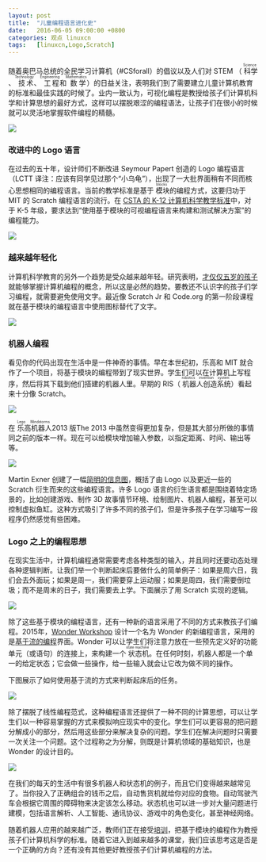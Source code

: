 ```yaml
---
layout: post
title:	"儿童编程语言进化史"
date:	2016-06-05 09:00:00 +0800 
categories:	观点 linuxcn 
tags:	[linuxcn,Logo,Scratch]
---
```



随着奥巴马总统的全民学习计算机（#CSforall）的倡议以及人们对 STEM （<ruby> 科学 <rp>  （ </rp> <rt>  Science </rt> <rp>  ） </rp></ruby>、<ruby> 技术 <rp>  （ </rp> <rt>  Technology </rt> <rp>  ） </rp></ruby>、<ruby> 工程 <rp>  （ </rp> <rt>  Engineering </rt> <rp>  ） </rp></ruby>和<ruby> 数学 <rp>  （ </rp> <rt>  Mathematics </rt> <rp>  ） </rp></ruby>）的日益关注，表明我们到了需要建立儿童计算机教育的标准和最佳实践的时候了。业内一致认为，可视化编程是教授给孩子们计算机科学和计算思想的最好方式，这样可以摆脱艰涩的编程语法，让孩子们在很小的时候就可以灵活地掌握软件编程的精髓。


![](/Asserts/Images//attachment/album/201606/04/231646dvnj52wx84vo8omm.jpg)


### 改进中的 Logo 语言


在过去的五十年，设计师们不断改进 Seymour Papert 创造的 Logo 编程语言（LCTT 译注：应该有同学见过那个“小乌龟”），出现了一大批界面稍有不同而核心思想相同的编程语言。当前的教学标准是基于<ruby> 模块 <rp>  （ </rp> <rt>  blocks </rt> <rp>  ） </rp></ruby>的编程方式，这要归功于 MIT 的 Scratch 编程语言的流行。在 [CSTA 的 K-12 计算机科学教学标准](https://csta.acm.org/Curriculum/sub/K12Standards.html)中，对于 K-5 年级，要求达到“使用基于模块的可视编程语言来构建和测试解决方案”的编程能力。


![](/Asserts/Images//attachment/album/201606/04/231729trtcni2txr3lrnwl.png)


### 越来越年轻化


计算机科学教育的另外一个趋势是受众越来越年轻。研究表明，[才仅仅五岁的孩子](http://www.wired.com/2013/09/ap_code/)就能够掌握计算机编程的概念，所以这是必然的趋势。要教还不认识字的孩子们学习编程，就需要避免使用文字。最近像 Scratch Jr 和 Code.org 的第一阶段课程就在基于模块的编程语言中使用图标替代了文字。


![](/Asserts/Images//attachment/album/201606/04/231730ufotplutomrzmmom.png)


### 机器人编程


看见你的代码出现在生活中是一件神奇的事情。早在本世纪初，乐高和 MIT 就合作了一个项目，将基于模块的编程带到了现实世界。学生们可以在计算机上写程序，然后将其下载到他们搭建的机器人里。早期的 RIS（<ruby> 机器人创造系统 <rt>  robotics invention system </rt></ruby>）看起来十分像 Scratch。


![](/Asserts/Images//attachment/album/201606/04/231731duvzp6fp6ip6ngii.png)


在<ruby> 乐高机器人 <rp>  （ </rp> <rt>  Lego Mindstorms </rt> <rp>  ） </rp></ruby> 2013 版The 2013 中虽然变得更加复杂，但是其大部分所做的事情同之前的版本一样。现在可以给模块增加输入参数，以指定距离、时间、输出等等。


![](/Asserts/Images//attachment/album/201606/04/231732imbd9dgprt69t3rg.png)


Martin Exner 创建了一幅[简明的信息图](http://constructingkids.com/2013/05/15/vpl/)，概括了由 Logo 以及更近一些的 Scratch 衍生而来的这些编程语言。许多 Logo 语言的衍生语言都是围绕着特定场景的，比如创建游戏、制作 3D 故事情节环境、绘制图片、机器人编程，甚至可以控制虚拟鱼缸。这种方式吸引了许多不同的孩子们，但是许多孩子在学习编写一段程序仍然感觉有些困难。


### Logo 之上的编程思想


在现实生活中，计算机编程通常需要考虑各种类型的输入，并且同时还要动态处理各种逻辑判断。让我们举一个判断起床后要做什么的简单例子：如果是周六日，我们会去外面玩；如果是周一，我们需要穿上运动服；如果是周四，我们需要倒垃圾；而不是周末的日子，我们需要去上学。下面展示了用 Scratch 实现的逻辑。


![](/Asserts/Images//attachment/album/201606/04/231733g41znh8pf8iclk5q.png)


除了这些基于模块的编程语言，还有一种新的语言采用了不同的方式来教孩子们编程。2015年，[Wonder Workshop](http://makewonder.com/) 设计一个名为 Wonder 的新编程语言，采用的是[基于流的编程](http://www.jpaulmorrison.com/fbp/fbp2.htm)界面。Wonder 可以让学生们将注意力放在一些预先定义好的功能单元（或语句）的连接上，来构建一个<ruby> 状态机 <rp>  （ </rp> <rt>  state machine </rt> <rp>  ） </rp></ruby>。在任何时刻，机器人都是一个单一的给定状态；它会做一些操作，给一些输入就会让它改为做不同的操作。


下图展示了如何使用基于流的方式来判断起床后的任务。


![](/Asserts/Images//attachment/album/201606/04/231733a0czhojc62a35c2o.png)


除了摆脱了线性编程范式，这种编程语言还提供了一种不同的计算思想，可以让学生们以一种容易掌握的方式来模拟响应现实中的变化。学生们可以更容易的把问题分解成小的部分，然后用这些部分来解决复杂的问题。学生们在解决问题时只需要一次关注一个问题。这个过程称之为分解，则既是计算机领域的基础知识，也是 Wonder 的设计目的。


![](/Asserts/Images//attachment/album/201606/04/231735x80os59obfwmgn0f.png)


在我们的每天的生活中有很多机器人和状态机的例子，而且它们变得越来越常见了。当你投入了正确组合的钱币之后，自动售货机就给你对应的食物。自动驾驶汽车会根据它周围的障碍物来决定该怎么移动。状态机也可以进一步对大量问题进行建模，包括语言解析、人工智能、通讯协议、游戏中的角色变化，甚至神经网络。


随着机器人应用的越来越广泛，教师们正在接受[培训](http://www.fastcompany.com/3056644/most-creative-people/as-schools-emphasize-computer-science-how-do-we-teach-teachers-to-code)，把基于模块的编程作为教授孩子们计算机科学的标准。随着它进入到越来越多的课堂，我们应该思考这是否是一个正确的方向？还有没有其他更好教授孩子们计算机编程的方法。
